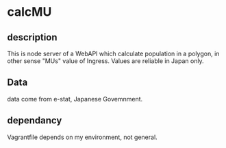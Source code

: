 # calcMU
## description
This is node server of a WebAPI which calculate population in a polygon, in other sense "MUs" value of Ingress.
Values are reliable in Japan only.

## Data
data come from e-stat, Japanese Govemnment.

## dependancy
Vagrantfile depends on my environment, not general.